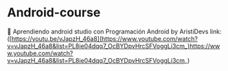 # Android-course
🚀 Aprendiendo android studio con Programación Android by AristiDevs
link: ([https://youtu.be/vJapzH_46a8](https://www.youtube.com/watch?v=vJapzH_46a8&list=PL8ie04dqq7_OcBYDpvHrcSFVoggLi3cm_)https://www.youtube.com/watch?v=vJapzH_46a8&list=PL8ie04dqq7_OcBYDpvHrcSFVoggLi3cm_)
